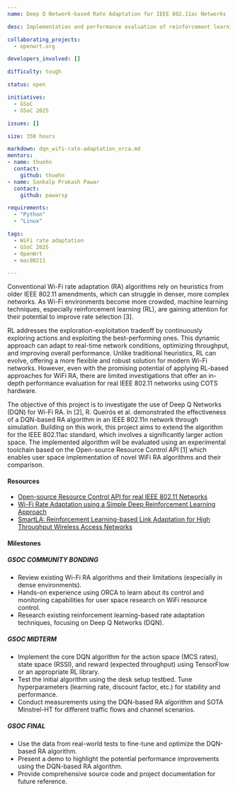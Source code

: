 ```yaml
---
name: Deep Q Network-based Rate Adaptation for IEEE 802.11ac Networks

desc: Implementation and performance evaluation of reinforcement learning algorithm based on the Deep Q Network approach for MCS rate adaptation in real WiFi networks

collaborating_projects:
  - openwrt.org

developers_involved: []

difficulty: tough

status: open

initiatives:
  - GSoC
  - GSoC 2025

issues: []

size: 350 hours

markdown: dqn_wifi-rate-adaptation_orca.md
mentors:
- name: thuehn
  contact:
	github: thuehn
- name: Sankalp Prakash Pawar
  contact:
	github: pawarsp

requirements:
  - "Python"
  - "Linux"

tags:
  - WiFi rate adaptation
  - GSoC 2025
  - OpenWrt
  - mac80211

---
```


Conventional Wi-Fi rate adaptation (RA) algorithms rely on heuristics from older IEEE 802.11 amendments, which can struggle in denser, more complex networks. As Wi-Fi environments become more crowded, machine learning techniques, especially reinforcement learning (RL), are gaining attention for their potential to improve rate selection [3].

RL addresses the exploration-exploitation tradeoff by continuously exploring actions and exploiting the best-performing ones. This dynamic approach can adapt to real-time network conditions, optimizing throughput, and improving overall performance. Unlike traditional heuristics, RL can evolve, offering a more flexible and robust solution for modern Wi-Fi networks. However, even with the promising potential of applying RL-based approaches for WiFi RA, there are limited investigations that offer an in-depth performance evaluation for real IEEE 802.11 networks using COTS hardware.

The objective of this project is to investigate the use of Deep Q Networks (DQN) for Wi-Fi RA. In [2], R. Queirós et al. demonstrated the effectiveness of a DQN-based RA algorithm in an IEEE 802.11n network through simulation. Building on this work, this project aims to extend the algorithm for the IEEE 802.11ac standard, which involves a significantly larger action space. The implemented algorithm will be evaluated using an experimental toolchain based on the Open-source Resource Control API [1] which enables user space implementation of novel WiFi RA algorithms and their comparison.

#### Resources
* [Open-source Resource Control API for real IEEE 802.11 Networks](https://www.researchgate.net/publication/386449314_Open-source_Resource_Control_API_for_real_IEEE_80211_Networks)
* [Wi-Fi Rate Adaptation using a Simple Deep Reinforcement Learning Approach](https://www.researchgate.net/publication/365109362_Wi-Fi_Rate_Adaptation_using_a_Simple_Deep_Reinforcement_Learning_Approach)
* [SmartLA: Reinforcement Learning-based Link Adaptation for High Throughput Wireless Access Networks](https://www.researchgate.net/publication/317263666_SmartLA_Reinforcement_Learning-based_Link_Adaptation_for_High_Throughput_Wireless_Access_Networks)

#### Milestones

##### GSOC COMMUNITY BONDING
* Review existing Wi-Fi RA algorithms and their limitations (especially in dense environments).
* Hands-on experience using ORCA to learn about its control and monitoring capabilities for user space research on WiFi resource control.
* Research existing reinforcement learning-based rate adaptation techniques, focusing on Deep Q Networks (DQN). 

##### GSOC MIDTERM

* Implement the core DQN algorithm for the action space (MCS rates), state space (RSSI), and reward (expected throughput) using TensorFlow or an appropriate RL library.
* Test the initial algorithm using the desk setup testbed. Tune hyperparameters (learning rate, discount factor, etc.) for stability and performance.
* Conduct measurements using the DQN-based RA algorithm and SOTA Minstrel-HT for different traffic flows and channel scenarios.


##### GSOC FINAL

* Use the data from real-world tests to fine-tune and optimize the DQN-based RA algorithm.
* Present a demo to highlight the potential performance improvements using the DQN-based RA algorithm. 
* Provide comprehensive source code and project documentation for future reference.


